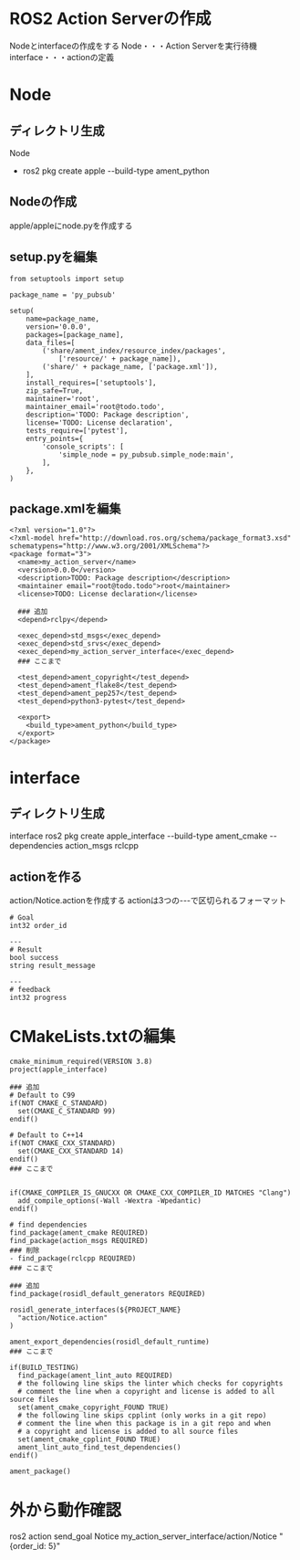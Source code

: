 # ROS2 Action Serverの作成
Nodeとinterfaceの作成をする
Node・・・Action Serverを実行待機
interface・・・actionの定義

# Node
## ディレクトリ生成
Node
- ros2 pkg create apple --build-type ament_python

## Nodeの作成
apple/appleにnode.pyを作成する

## setup.pyを編集
```
from setuptools import setup

package_name = 'py_pubsub'

setup(
    name=package_name,
    version='0.0.0',
    packages=[package_name],
    data_files=[
        ('share/ament_index/resource_index/packages',
            ['resource/' + package_name]),
        ('share/' + package_name, ['package.xml']),
    ],
    install_requires=['setuptools'],
    zip_safe=True,
    maintainer='root',
    maintainer_email='root@todo.todo',
    description='TODO: Package description',
    license='TODO: License declaration',
    tests_require=['pytest'],
    entry_points={
        'console_scripts': [
            'simple_node = py_pubsub.simple_node:main',
        ],
    },
)
```

## package.xmlを編集
```
<?xml version="1.0"?>
<?xml-model href="http://download.ros.org/schema/package_format3.xsd" schematypens="http://www.w3.org/2001/XMLSchema"?>
<package format="3">
  <name>my_action_server</name>
  <version>0.0.0</version>
  <description>TODO: Package description</description>
  <maintainer email="root@todo.todo">root</maintainer>
  <license>TODO: License declaration</license>

  ### 追加
  <depend>rclpy</depend>

  <exec_depend>std_msgs</exec_depend>
  <exec_depend>std_srvs</exec_depend>
  <exec_depend>my_action_server_interface</exec_depend>
  ### ここまで

  <test_depend>ament_copyright</test_depend>
  <test_depend>ament_flake8</test_depend>
  <test_depend>ament_pep257</test_depend>
  <test_depend>python3-pytest</test_depend>

  <export>
    <build_type>ament_python</build_type>
  </export>
</package>
```



# interface

## ディレクトリ生成
interface
ros2 pkg create apple_interface --build-type ament_cmake --dependencies action_msgs rclcpp

## actionを作る
action/Notice.actionを作成する
actionは3つの---で区切られるフォーマット
```
# Goal
int32 order_id

---
# Result
bool success
string result_message

---
# feedback
int32 progress
```

# CMakeLists.txtの編集
```
cmake_minimum_required(VERSION 3.8)
project(apple_interface)

### 追加
# Default to C99
if(NOT CMAKE_C_STANDARD)
  set(CMAKE_C_STANDARD 99)
endif()

# Default to C++14
if(NOT CMAKE_CXX_STANDARD)
  set(CMAKE_CXX_STANDARD 14)
endif()
### ここまで


if(CMAKE_COMPILER_IS_GNUCXX OR CMAKE_CXX_COMPILER_ID MATCHES "Clang")
  add_compile_options(-Wall -Wextra -Wpedantic)
endif()

# find dependencies
find_package(ament_cmake REQUIRED)
find_package(action_msgs REQUIRED)
### 削除
- find_package(rclcpp REQUIRED)
### ここまで

### 追加
find_package(rosidl_default_generators REQUIRED)

rosidl_generate_interfaces(${PROJECT_NAME}
  "action/Notice.action"
)

ament_export_dependencies(rosidl_default_runtime)
### ここまで

if(BUILD_TESTING)
  find_package(ament_lint_auto REQUIRED)
  # the following line skips the linter which checks for copyrights
  # comment the line when a copyright and license is added to all source files
  set(ament_cmake_copyright_FOUND TRUE)
  # the following line skips cpplint (only works in a git repo)
  # comment the line when this package is in a git repo and when
  # a copyright and license is added to all source files
  set(ament_cmake_cpplint_FOUND TRUE)
  ament_lint_auto_find_test_dependencies()
endif()

ament_package()
```

# 外から動作確認
ros2 action send_goal Notice my_action_server_interface/action/Notice "{order_id: 5}"
